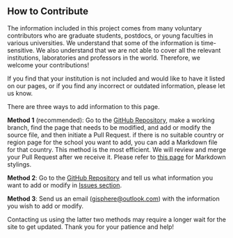 ## How to Contribute

The information included in this project comes from many voluntary contributors who are graduate students, postdocs, or young faculties in various universities. We understand that some of the information is time-sensitive. We also understand that we are not able to cover all the relevant institutions, laboratories and professors in the world. Therefore, we welcome your contributions!

If you find that your institution is not included and would like to have it listed on our pages, or if you find any incorrect or outdated information, please let us know.

There are three ways to add information to this page.

**Method 1** (recommended): Go to the [GitHub Repository](https://github.com/gisphere/gisphere.github.io), make a working branch, find the page that needs to be modified, and add or modify the source file, and then initiate a Pull Request. if there is no suitable country or region page for the school you want to add, you can add a Markdown file for that country. This method is the most efficient. We will review and merge your Pull Request after we receive it. Please refer to [this page](https://www.markdownguide.org/tools/github-pages/) for Markdown stylings.

**Method 2**: Go to the [GitHub Repository](https://github.com/gisphere/gisphere.github.io) and tell us what information you want to add or modify in [Issues section](https://github.com/gisphere/gisphere.github.io).

**Method 3**: Send us an email ([gisphere@outlook.com](mailto:gisphere@outlook.com)) with the information you wish to add or modify.

Contacting us using the latter two methods may require a longer wait for the site to get updated. Thank you for your patience and help!
